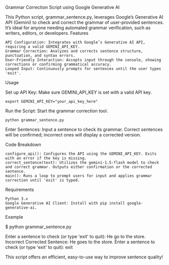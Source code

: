 Grammar Correction Script using Google Generative AI

This Python script, grammar_sentence.py, leverages Google’s Generative AI API (Gemini) to check and correct the grammar of user-provided sentences. It’s ideal for anyone needing automated grammar verification, such as writers, editors, or developers.
Features

    API Configuration: Integrates with Google’s Generative AI API, requiring a valid GEMINI_API_KEY.
    Grammar Correction: Analyzes and corrects sentence structure, punctuation, and syntax errors.
    User-Friendly Interaction: Accepts input through the console, showing corrections or confirming grammatical accuracy.
    Looped Input: Continuously prompts for sentences until the user types 'exit'.

Usage

Set up API Key: Make sure GEMINI_API_KEY is set with a valid API key.

    export GEMINI_API_KEY="your_api_key_here"

Run the Script: Start the grammar correction tool.

    python grammar_sentence.py

Enter Sentences: Input a sentence to check its grammar. Correct sentences will be confirmed; incorrect ones will display a corrected version.

Code Breakdown

    configure_api(): Configures the API using the GEMINI_API_KEY. Exits with an error if the key is missing.
    correct_sentence(text): Utilizes the gemini-1.5-flash model to check and correct grammar. Outputs either confirmation or the corrected sentence.
    main(): Runs a loop to prompt users for input and applies grammar correction until 'exit' is typed.

Requirements

    Python 3.x
    Google Generative AI Client: Install with pip install google-generative-ai.

Example

$ python grammar_sentence.py


Enter a sentence to check (or type 'exit' to quit): He go to the store.
Incorrect
Corrected Sentence:
He goes to the store.
Enter a sentence to check (or type 'exit' to quit): exit

This script offers an efficient, easy-to-use way to improve sentence quality!
